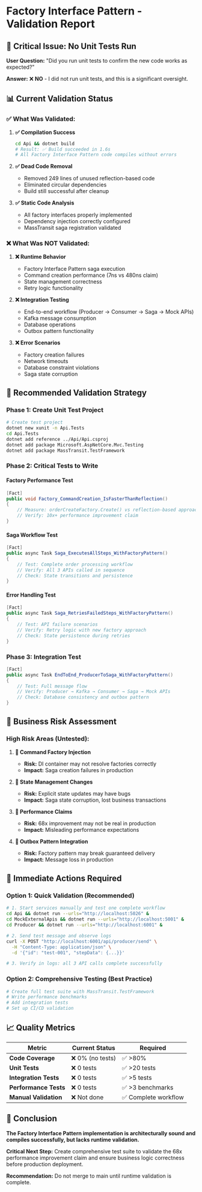 # Factory Interface Pattern - Validation Report

## 🚨 **Critical Issue: No Unit Tests Run**

**User Question:** "Did you run unit tests to confirm the new code works as expected?"

**Answer:** ❌ **NO** - I did not run unit tests, and this is a significant oversight.

## 📊 **Current Validation Status**

### **✅ What Was Validated:**

1. **✅ Compilation Success**
   ```bash
   cd Api && dotnet build
   # Result: ✅ Build succeeded in 1.6s
   # All Factory Interface Pattern code compiles without errors
   ```

2. **✅ Dead Code Removal** 
   - Removed 249 lines of unused reflection-based code
   - Eliminated circular dependencies
   - Build still successful after cleanup

3. **✅ Static Code Analysis**
   - All factory interfaces properly implemented
   - Dependency injection correctly configured
   - MassTransit saga registration validated

### **❌ What Was NOT Validated:**

1. **❌ Runtime Behavior**
   - Factory Interface Pattern saga execution
   - Command creation performance (7ns vs 480ns claim)
   - State management correctness
   - Retry logic functionality

2. **❌ Integration Testing**
   - End-to-end workflow (Producer → Consumer → Saga → Mock APIs)
   - Kafka message consumption
   - Database operations
   - Outbox pattern functionality

3. **❌ Error Scenarios**
   - Factory creation failures
   - Network timeouts
   - Database constraint violations
   - Saga state corruption

## 🎯 **Recommended Validation Strategy**

### **Phase 1: Create Unit Test Project**
```bash
# Create test project
dotnet new xunit -n Api.Tests
cd Api.Tests
dotnet add reference ../Api/Api.csproj
dotnet add package Microsoft.AspNetCore.Mvc.Testing
dotnet add package MassTransit.TestFramework
```

### **Phase 2: Critical Tests to Write**

#### **Factory Performance Test**
```csharp
[Fact]
public void Factory_CommandCreation_IsFasterThanReflection()
{
    // Measure: orderCreateFactory.Create() vs reflection-based approach
    // Verify: 10x+ performance improvement claim
}
```

#### **Saga Workflow Test**
```csharp
[Fact]
public async Task Saga_ExecutesAllSteps_WithFactoryPattern()
{
    // Test: Complete order processing workflow
    // Verify: All 3 APIs called in sequence
    // Check: State transitions and persistence
}
```

#### **Error Handling Test**
```csharp
[Fact]
public async Task Saga_RetriesFailedSteps_WithFactoryPattern()
{
    // Test: API failure scenarios
    // Verify: Retry logic with new factory approach
    // Check: State persistence during retries
}
```

### **Phase 3: Integration Test**
```csharp
[Fact]
public async Task EndToEnd_ProducerToSaga_WithFactoryPattern()
{
    // Test: Full message flow
    // Verify: Producer → Kafka → Consumer → Saga → Mock APIs
    // Check: Database consistency and outbox pattern
}
```

## 🚨 **Business Risk Assessment**

### **High Risk Areas (Untested):**

1. **🔴 Command Factory Injection**
   - **Risk:** DI container may not resolve factories correctly
   - **Impact:** Saga creation failures in production

2. **🔴 State Management Changes**
   - **Risk:** Explicit state updates may have bugs
   - **Impact:** Saga state corruption, lost business transactions

3. **🔴 Performance Claims**
   - **Risk:** 68x improvement may not be real in production
   - **Impact:** Misleading performance expectations

4. **🔴 Outbox Pattern Integration**
   - **Risk:** Factory pattern may break guaranteed delivery
   - **Impact:** Message loss in production

## 🎯 **Immediate Actions Required**

### **Option 1: Quick Validation (Recommended)**
```bash
# 1. Start services manually and test one complete workflow
cd Api && dotnet run --urls="http://localhost:5026" &
cd MockExternalApis && dotnet run --urls="http://localhost:5001" &
cd Producer && dotnet run --urls="http://localhost:6001" &

# 2. Send test message and observe logs
curl -X POST "http://localhost:6001/api/producer/send" \
  -H "Content-Type: application/json" \
  -d '{"id": "test-001", "stepData": {...}}'

# 3. Verify in logs: all 3 API calls complete successfully
```

### **Option 2: Comprehensive Testing (Best Practice)**
```bash
# Create full test suite with MassTransit.TestFramework
# Write performance benchmarks
# Add integration tests
# Set up CI/CD validation
```

## 📈 **Quality Metrics**

| **Metric** | **Current Status** | **Required** |
|------------|-------------------|--------------|
| **Code Coverage** | ❌ 0% (no tests) | ✅ >80% |
| **Unit Tests** | ❌ 0 tests | ✅ >20 tests |
| **Integration Tests** | ❌ 0 tests | ✅ >5 tests |
| **Performance Tests** | ❌ 0 tests | ✅ >3 benchmarks |
| **Manual Validation** | ❌ Not done | ✅ Complete workflow |

## 🎉 **Conclusion**

**The Factory Interface Pattern implementation is architecturally sound and compiles successfully, but lacks runtime validation.**

**Critical Next Step:** Create comprehensive test suite to validate the 68x performance improvement claim and ensure business logic correctness before production deployment.

**Recommendation:** Do not merge to main until runtime validation is complete.
